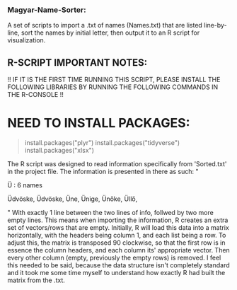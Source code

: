 ### Magyar-Name-Sorter: ###
A set of scripts to import a .txt of names (Names.txt) that are listed line-by-line, sort the names by initial letter, then output it to an R script for visualization.


## R-SCRIPT IMPORTANT NOTES: ##

!! IF IT IS THE FIRST TIME RUNNING THIS SCRIPT, PLEASE INSTALL THE FOLLOWING LIBRARIES BY RUNNING THE FOLLOWING COMMANDS IN THE R-CONSOLE !!
# NEED TO INSTALL PACKAGES: #
>install.packages("plyr")
>install.packages("tidyverse")
>install.packages("xlsx")

The R script was designed to read information specifically from 'Sorted.txt' in the project file. The information is presented in there as such:
"

Ü : 6 names

Üdvöske, Üdvöske, Üne, Ünige, Ünőke, Üllő, 



"
With exactly 1 line between the two lines of info, follwed by two more empty lines. This means when importing the information, R creates an extra set of vectors/rows that are empty. Initially, R will load this data into a matrix horizontally, with the headers being column 1,
and each list being a row. To adjust this, the matrix is transposed 90 clockwise, so that the first row is in essence the column headers, and each column its' appropriate vector. Then every other column (empty, previously the empty rows) is removed.
I feel this needed to be said, because the data structure isn't completely standard and it took me some time myself to understand how exactly R had built the matrix from the .txt.

